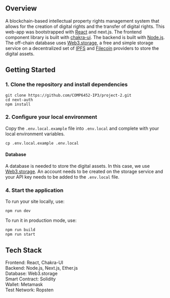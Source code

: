 ## Overview

A blockchain-based intellectual property rights management system that allows for the creation of digital rights and the transfer of digital rights. This web-app was bootstrapped with [React](https://reactjs.org/) and next.js. The frontend component library is built with [chakra-ui](https://chakra-ui.com/). The backend is built with [Node.js](https://nodejs.org/en/). The off-chain database uses [Web3.storage](https://web3.storage/), a free and simple storage service on a decentralized set of [IPFS](https://ipfs.io/) and [Filecoin](https://filecoin.io/) providers to store the digital assets.

## Getting Started

### 1. Clone the repository and install dependencies

```
git clone https://github.com/COMP6452-IP3/project-2.git
cd next-auth
npm install
```

### 2. Configure your local environment

Copy the `.env.local.example` file into `.env.local` and complete with your local environment variables.

```
cp .env.local.example .env.local
```

#### Database

A database is needed to store the digital assets. In this case, we use [Web3.storage](https://web3.storage/). An account needs to be created on the storage service and your API key needs to be added to the `.env.local` file.

### 4. Start the application

To run your site locally, use:

```
npm run dev
```

To run it in production mode, use:

```
npm run build
npm run start
```

## Tech Stack
Frontend: React, Chakra-UI <br/>
Backend: Node.js, Next.js, Ether.js <br/>
Database: Web3.storage <br/>
Smart Contract: Solidity <br/>
Wallet: Metamask <br/>
Test Network: Ropsten <br/>


